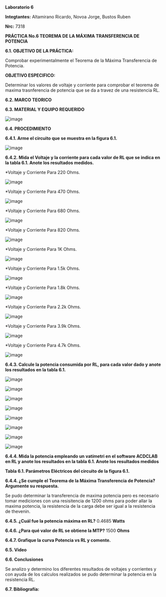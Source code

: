 **Laboratorio 6**

**Integtantes:** Altamirano Ricardo, Novoa Jorge, Bustos Ruben

**Nrc:** 7318

**PRÁCTICA No.6 TEOREMA DE LA MÁXIMA TRANSFERENCIA DE POTENCIA**

**6.1. OBJETIVO DE LA PRÁCTICA:**

Comprobar experimentalmente el Teorema de la Máxima Transferencia de Potencia.

**OBJETIVO ESPECIFICO:**

Determinar los valores de voltaje y corriente para comprobar el teorema de maxima trasnferencia de potencia que se da a travez de una resistencia
RL.

**6.2. MARCO TEORICO**

**6.3. MATERIAL Y EQUIPO REQUERIDO**

![image](https://user-images.githubusercontent.com/105680588/178847060-99e3738b-0c93-4569-879a-38c1e01df29b.png)

**6.4. PROCEDIMIENTO**

**6.4.1. Arme el circuito que se muestra en la figura 6.1.**

![image](https://user-images.githubusercontent.com/105680588/178848607-3dcd89b2-123a-49bb-898f-5ca76943ac84.png)

**6.4.2. Mida el Voltaje y la corriente para cada valor de RL que se indica en la tabla 6.1. Anote los resultados medidos.**

*Voltaje y Corriente Para 220 Ohms.

![image](https://user-images.githubusercontent.com/105680588/178851306-dea5bbd6-7caa-4fc5-9538-ae7576c250b3.png)

*Voltaje y Corriente Para 470 Ohms.

![image](https://user-images.githubusercontent.com/105680588/178851370-4316a52f-4968-4370-ae65-86871801b04b.png)

*Voltaje y Corriente Para 680 Ohms.

![image](https://user-images.githubusercontent.com/105680588/178851452-f192296e-02b8-490c-ba9d-e89d88710a8a.png)

*Voltaje y Corriente Para 820 Ohms.

![image](https://user-images.githubusercontent.com/105680588/178851539-0f79d241-3a94-4eaf-8ce2-4de98bc2edf0.png)

*Voltaje y Corriente Para 1K Ohms.

![image](https://user-images.githubusercontent.com/105680588/178851594-cbc33c95-aa24-457a-be40-429b63eb3376.png)

*Voltaje y Corriente Para 1.5k Ohms.

![image](https://user-images.githubusercontent.com/105680588/178851661-e641ead8-2b43-4dd3-adc1-c38b78a6ab3d.png)

*Voltaje y Corriente Para 1.8k Ohms.

![image](https://user-images.githubusercontent.com/105680588/178851730-8b1b6a9f-7434-431e-86bd-e2ab147d3de9.png)

*Voltaje y Corriente Para 2.2k Ohms.

![image](https://user-images.githubusercontent.com/105680588/178851781-6539c258-1e1d-45e0-ae44-76c374d9af35.png)

*Voltaje y Corriente Para 3.9k Ohms.

![image](https://user-images.githubusercontent.com/105680588/178851836-d6afd6fe-98de-4ffd-a8e7-08c269312dd5.png)

*Voltaje y Corriente Para 4.7k Ohms.

![image](https://user-images.githubusercontent.com/105680588/178851902-f3536680-0ee6-42bf-a24e-ef420aebc7de.png)

**6.4.3. Calcule la potencia consumida por RL, para cada valor dado y anote los resultados en la tabla 6.1.**

![image](https://user-images.githubusercontent.com/105680588/178898524-65ba6774-d0f2-4768-b784-9373a3354138.png)

![image](https://user-images.githubusercontent.com/105680588/178898554-3f7f4f72-af52-4c84-8715-366990f2c17b.png)

![image](https://user-images.githubusercontent.com/105680588/178898584-6f1b17ec-ef0f-49c3-8497-888270deeb79.png)

![image](https://user-images.githubusercontent.com/105680588/178898631-5eb70b9b-8221-4564-86d3-8e84e1ffddd9.png)

![image](https://user-images.githubusercontent.com/105680588/178898653-2b1d519c-91b5-4006-9320-389f58ef4f53.png)

![image](https://user-images.githubusercontent.com/105680588/178898701-c839714a-6cfd-4306-808a-e79de7c9f429.png)

![image](https://user-images.githubusercontent.com/105680588/178898722-bd1b5898-159f-482e-964f-31597b6684fe.png)

![image](https://user-images.githubusercontent.com/105680588/178898762-701bc4f1-ecb6-495a-a94e-18b6e321d81d.png)

**6.4.4. Mida la potencia empleando un vatímetri en el software ACDCLAB en RL y anote los resultados en la tabla 6.1. Anote los resultados medidos**

**Tabla 6.1. Parámetros Eléctricos del circuito de la figura 6.1.**

**6.4.4. ¿Se cumple el Teorema de la Máxima Transferencia de Potencia? Argumente su respuesta.**

Se pudo determinar la transferencia de maxima potencia pero es necesario tomar mediciones con una resisitencia de 1200 ohms para poder allar la maxima potencia,
la resistencia de la carga debe ser igual a la resistencia de thevenin. 

**6.4.5. ¿Cuál fue la potencia máxima en RL?** 0.4685 **Watts**

**6.4.6. ¿Para qué valor de RL se obtiene la MTP?** 1500 **Ohms**

**6.4.7. Grafique la curva Potencia vs RL y comente.**

**6.5. Video**

**6.6. Conclusiones**

Se analizo y determino los diferentes resultados de voltajes y corrientes y con ayuda de los calculos realizados se pudo determinar la potencia en la resistencia
RL.

**6.7. Bibliografía:**


